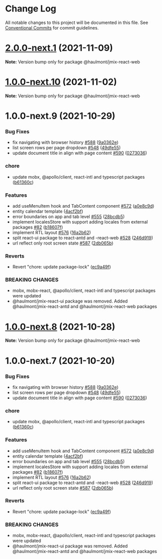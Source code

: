 # Change Log

All notable changes to this project will be documented in this file.
See [Conventional Commits](https://conventionalcommits.org) for commit guidelines.

# [2.0.0-next.1](https://github.com/haulmont/jmix-frontend/tree/master/packages/jmix-react-web/compare/@haulmont/jmix-react-web@1.0.0-next.10...@haulmont/jmix-react-web@2.0.0-next.1) (2021-11-09)

**Note:** Version bump only for package @haulmont/jmix-react-web





# [1.0.0-next.10](https://github.com/haulmont/jmix-frontend/tree/master/packages/jmix-react-web/compare/@haulmont/jmix-react-web@1.0.0-next.9...@haulmont/jmix-react-web@1.0.0-next.10) (2021-11-02)

**Note:** Version bump only for package @haulmont/jmix-react-web





# 1.0.0-next.9 (2021-10-29)


### Bug Fixes

* fix navigating with browser history [#588](https://github.com/haulmont/jmix-frontend/tree/master/packages/jmix-react-web/issues/588) ([9a0362e](https://github.com/haulmont/jmix-frontend/tree/master/packages/jmix-react-web/commit/9a0362ea638e00d04a1fe563d20d1d6651945669))
* list screen rows per page dropdown [#548](https://github.com/haulmont/jmix-frontend/tree/master/packages/jmix-react-web/issues/548) ([49dfe55](https://github.com/haulmont/jmix-frontend/tree/master/packages/jmix-react-web/commit/49dfe55c6a96ac921364fc909e0b6828f528561e))
* update document title in align with page content [#590](https://github.com/haulmont/jmix-frontend/tree/master/packages/jmix-react-web/issues/590) ([0273036](https://github.com/haulmont/jmix-frontend/tree/master/packages/jmix-react-web/commit/027303631e7cc56cd7b6e46faeb0ddc8556e2b27))


### chore

* update mobx, @apollo/client, react-intl and typescript packages ([b61360c](https://github.com/haulmont/jmix-frontend/tree/master/packages/jmix-react-web/commit/b61360c8444e7d969be127bcebff00a3e49dafc0))


### Features

* add useMenuItem hook and TabContent component [#572](https://github.com/haulmont/jmix-frontend/tree/master/packages/jmix-react-web/issues/572) ([a0e8c9d](https://github.com/haulmont/jmix-frontend/tree/master/packages/jmix-react-web/commit/a0e8c9d2aab4aff1e025ec1b0b42452e309e44eb))
* entity calendar template ([4acf2bf](https://github.com/haulmont/jmix-frontend/tree/master/packages/jmix-react-web/commit/4acf2bf79c69039d3909b0a2287933b01e9f385a))
* error boundaries on app and tab level [#555](https://github.com/haulmont/jmix-frontend/tree/master/packages/jmix-react-web/issues/555) ([28bcdb5](https://github.com/haulmont/jmix-frontend/tree/master/packages/jmix-react-web/commit/28bcdb5a952b15f86fa307f04ca87897f730e88c))
* implement localesStore with support adding locales from external packages [#82](https://github.com/haulmont/jmix-frontend/tree/master/packages/jmix-react-web/issues/82) ([b18607f](https://github.com/haulmont/jmix-frontend/tree/master/packages/jmix-react-web/commit/b18607f7cab491005b24cf449c25a035ed9487e2))
* implement RTL layout [#576](https://github.com/haulmont/jmix-frontend/tree/master/packages/jmix-react-web/issues/576) ([16a2b62](https://github.com/haulmont/jmix-frontend/tree/master/packages/jmix-react-web/commit/16a2b62b1244f20481a3d0f63f62e1db4c3bbd78))
* split react-ui package to react-antd and -react-web [#528](https://github.com/haulmont/jmix-frontend/tree/master/packages/jmix-react-web/issues/528) ([246d919](https://github.com/haulmont/jmix-frontend/tree/master/packages/jmix-react-web/commit/246d919f65d7a0d350239d020d7a9a4d098636f4))
* url reflect only root screen state [#587](https://github.com/haulmont/jmix-frontend/tree/master/packages/jmix-react-web/issues/587) ([2db065b](https://github.com/haulmont/jmix-frontend/tree/master/packages/jmix-react-web/commit/2db065b0e25b997bf939444ce5dbaadfc0cbf86d))


### Reverts

* Revert "chore: update package-lock" ([ec9a49f](https://github.com/haulmont/jmix-frontend/tree/master/packages/jmix-react-web/commit/ec9a49ffc543d998bffbe1f56d240f940d5f8b35))


### BREAKING CHANGES

* mobx, mobx-react, @apollo/client, react-intl and typescript packages were updated
* @haulmont/jmix-react-ui package was removed. Added @haulmont/jmix-react-antd and
@haulmont/jmix-react-web packages





# [1.0.0-next.8](https://github.com/haulmont/jmix-frontend/tree/master/packages/jmix-react-web/compare/@haulmont/jmix-react-web@1.0.0-next.7...@haulmont/jmix-react-web@1.0.0-next.8) (2021-10-28)

**Note:** Version bump only for package @haulmont/jmix-react-web





# 1.0.0-next.7 (2021-10-20)


### Bug Fixes

* fix navigating with browser history [#588](https://github.com/haulmont/jmix-frontend/tree/master/packages/jmix-react-web/issues/588) ([9a0362e](https://github.com/haulmont/jmix-frontend/tree/master/packages/jmix-react-web/commit/9a0362ea638e00d04a1fe563d20d1d6651945669))
* list screen rows per page dropdown [#548](https://github.com/haulmont/jmix-frontend/tree/master/packages/jmix-react-web/issues/548) ([49dfe55](https://github.com/haulmont/jmix-frontend/tree/master/packages/jmix-react-web/commit/49dfe55c6a96ac921364fc909e0b6828f528561e))
* update document title in align with page content [#590](https://github.com/haulmont/jmix-frontend/tree/master/packages/jmix-react-web/issues/590) ([0273036](https://github.com/haulmont/jmix-frontend/tree/master/packages/jmix-react-web/commit/027303631e7cc56cd7b6e46faeb0ddc8556e2b27))


### chore

* update mobx, @apollo/client, react-intl and typescript packages ([b61360c](https://github.com/haulmont/jmix-frontend/tree/master/packages/jmix-react-web/commit/b61360c8444e7d969be127bcebff00a3e49dafc0))


### Features

* add useMenuItem hook and TabContent component [#572](https://github.com/haulmont/jmix-frontend/tree/master/packages/jmix-react-web/issues/572) ([a0e8c9d](https://github.com/haulmont/jmix-frontend/tree/master/packages/jmix-react-web/commit/a0e8c9d2aab4aff1e025ec1b0b42452e309e44eb))
* entity calendar template ([4acf2bf](https://github.com/haulmont/jmix-frontend/tree/master/packages/jmix-react-web/commit/4acf2bf79c69039d3909b0a2287933b01e9f385a))
* error boundaries on app and tab level [#555](https://github.com/haulmont/jmix-frontend/tree/master/packages/jmix-react-web/issues/555) ([28bcdb5](https://github.com/haulmont/jmix-frontend/tree/master/packages/jmix-react-web/commit/28bcdb5a952b15f86fa307f04ca87897f730e88c))
* implement localesStore with support adding locales from external packages [#82](https://github.com/haulmont/jmix-frontend/tree/master/packages/jmix-react-web/issues/82) ([b18607f](https://github.com/haulmont/jmix-frontend/tree/master/packages/jmix-react-web/commit/b18607f7cab491005b24cf449c25a035ed9487e2))
* implement RTL layout [#576](https://github.com/haulmont/jmix-frontend/tree/master/packages/jmix-react-web/issues/576) ([16a2b62](https://github.com/haulmont/jmix-frontend/tree/master/packages/jmix-react-web/commit/16a2b62b1244f20481a3d0f63f62e1db4c3bbd78))
* split react-ui package to react-antd and -react-web [#528](https://github.com/haulmont/jmix-frontend/tree/master/packages/jmix-react-web/issues/528) ([246d919](https://github.com/haulmont/jmix-frontend/tree/master/packages/jmix-react-web/commit/246d919f65d7a0d350239d020d7a9a4d098636f4))
* url reflect only root screen state [#587](https://github.com/haulmont/jmix-frontend/tree/master/packages/jmix-react-web/issues/587) ([2db065b](https://github.com/haulmont/jmix-frontend/tree/master/packages/jmix-react-web/commit/2db065b0e25b997bf939444ce5dbaadfc0cbf86d))


### Reverts

* Revert "chore: update package-lock" ([ec9a49f](https://github.com/haulmont/jmix-frontend/tree/master/packages/jmix-react-web/commit/ec9a49ffc543d998bffbe1f56d240f940d5f8b35))


### BREAKING CHANGES

* mobx, mobx-react, @apollo/client, react-intl and typescript packages were updated
* @haulmont/jmix-react-ui package was removed. Added @haulmont/jmix-react-antd and
@haulmont/jmix-react-web packages
